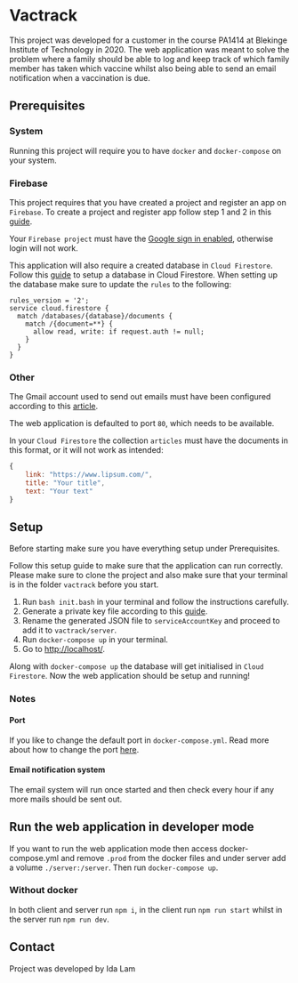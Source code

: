 # Vactrack

This project was developed for a customer in the course PA1414 at Blekinge Institute of Technology in 2020. The web application was meant to solve the problem where a family should be able to log and keep track of which family member has taken which vaccine whilst also being able to send an email notification when a vaccination is due.

## Prerequisites

### System
Running this project will require you to have `docker` and `docker-compose` on your system.


### Firebase
This project requires that you have created a project and register an app on `Firebase`. To create a project and register app follow step 1 and 2 in this [guide](https://firebase.google.com/docs/web/setup).

Your `Firebase project` must have the [Google sign in enabled](https://firebase.google.com/docs/auth/web/google-signin), otherwise login will not work.

This application will also require a created database in `Cloud Firestore`.  Follow this [guide](https://firebase.google.com/docs/firestore/quickstart) to setup a database in Cloud Firestore. When setting up the database make sure to update the `rules` to the following:

```
rules_version = '2';
service cloud.firestore {
  match /databases/{database}/documents {
    match /{document=**} {
      allow read, write: if request.auth != null;
    }
  }
}
```

### Other

The Gmail account used to send out emails must have been configured according to this [article](https://support.google.com/accounts/answer/6010255?hl=en).

The web application is defaulted to port `80`, which needs to be available.

In your `Cloud Firestore` the collection `articles` must have the documents in this format, or it will not work as intended:

```javascript
{
    link: "https://www.lipsum.com/",
    title: "Your title",
    text: "Your text"
}
```

## Setup
Before starting make sure you have everything setup under Prerequisites.

Follow this setup guide to make sure that the application can run correctly. Please make sure to clone the project and also make sure that your terminal is in the folder `vactrack` before you start.

1. Run `bash init.bash` in your terminal and follow the instructions carefully.
2. Generate a private key file according to this [guide](https://firebase.google.com/docs/admin/setup#initialize-sdk).
3. Rename the generated JSON file to `serviceAccountKey` and proceed to add it to `vactrack/server`.
4. Run `docker-compose up` in your terminal.
5. Go to [http://localhost/](http://localhost/).

Along with `docker-compose up` the database will get initialised in `Cloud Firestore`.
Now the web application should be setup and running!

### Notes

#### Port
If you like to change the default port in `docker-compose.yml`. Read more about how to change the port [here](https://docs.docker.com/compose/compose-file/#ports).

#### Email notification system
The email system will run once started and then check every hour if any more mails should be sent out.

## Run the web application in developer mode
If you want to run the web application mode then access docker-compose.yml and remove `.prod` from the docker files and under server add a volume `./server:/server`. Then run `docker-compose up`.

### Without docker
In both client and server run `npm i`, in the client run `npm run start` whilst in the server run `npm run dev`.

## Contact
Project was developed by Ida Lam
